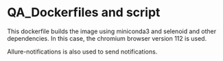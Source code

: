# QA_Dockerfiles and script

This dockerfile builds the image using miniconda3 and selenoid and other dependencies.
In this case, the chromium browser version 112 is used.

Allure-notifications is also used to send notifications.
